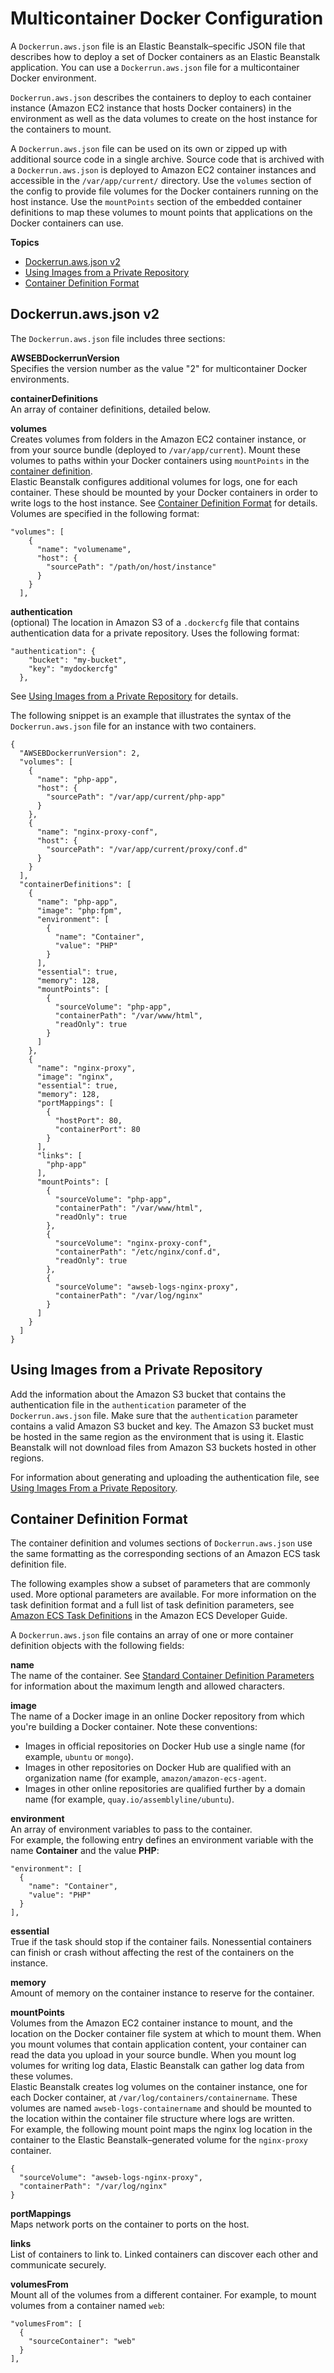 # Multicontainer Docker Configuration<a name="create_deploy_docker_v2config"></a>

A `Dockerrun.aws.json` file is an Elastic Beanstalk–specific JSON file that describes how to deploy a set of Docker containers as an Elastic Beanstalk application\. You can use a `Dockerrun.aws.json` file for a multicontainer Docker environment\. 

`Dockerrun.aws.json` describes the containers to deploy to each container instance \(Amazon EC2 instance that hosts Docker containers\) in the environment as well as the data volumes to create on the host instance for the containers to mount\.

A `Dockerrun.aws.json` file can be used on its own or zipped up with additional source code in a single archive\. Source code that is archived with a `Dockerrun.aws.json` is deployed to Amazon EC2 container instances and accessible in the `/var/app/current/` directory\. Use the `volumes` section of the config to provide file volumes for the Docker containers running on the host instance\. Use the `mountPoints` section of the embedded container definitions to map these volumes to mount points that applications on the Docker containers can use\.

**Topics**
+ [Dockerrun\.aws\.json v2](#create_deploy_docker_v2config_dockerrun)
+ [Using Images from a Private Repository](#docker-multicontainer-dockerrun-privaterepo)
+ [Container Definition Format](#create_deploy_docker_v2config_dockerrun_format)

## Dockerrun\.aws\.json v2<a name="create_deploy_docker_v2config_dockerrun"></a>

The `Dockerrun.aws.json` file includes three sections:

**AWSEBDockerrunVersion**  
Specifies the version number as the value "2" for multicontainer Docker environments\.

**containerDefinitions**  
An array of container definitions, detailed below\.

**volumes**  
Creates volumes from folders in the Amazon EC2 container instance, or from your source bundle \(deployed to `/var/app/current`\)\. Mount these volumes to paths within your Docker containers using `mountPoints` in the [container definition](#create_deploy_docker_v2config_dockerrun_format)\.   
 Elastic Beanstalk configures additional volumes for logs, one for each container\. These should be mounted by your Docker containers in order to write logs to the host instance\. See [Container Definition Format](#create_deploy_docker_v2config_dockerrun_format) for details\. 
 Volumes are specified in the following format:   

```
"volumes": [
    {
      "name": "volumename",
      "host": {
        "sourcePath": "/path/on/host/instance"
      }
    }
  ],
```

**authentication**  
\(optional\) The location in Amazon S3 of a `.dockercfg` file that contains authentication data for a private repository\. Uses the following format:  

```
"authentication": {
    "bucket": "my-bucket",
    "key": "mydockercfg"
  },
```
See [Using Images from a Private Repository](#docker-multicontainer-dockerrun-privaterepo) for details\. 

The following snippet is an example that illustrates the syntax of the `Dockerrun.aws.json` file for an instance with two containers\.

```
{
  "AWSEBDockerrunVersion": 2,
  "volumes": [
    {
      "name": "php-app",
      "host": {
        "sourcePath": "/var/app/current/php-app"
      }
    },
    {
      "name": "nginx-proxy-conf",
      "host": {
        "sourcePath": "/var/app/current/proxy/conf.d"
      }
    }
  ],
  "containerDefinitions": [
    {
      "name": "php-app",
      "image": "php:fpm",
      "environment": [
        {
          "name": "Container",
          "value": "PHP"
        }
      ],
      "essential": true,
      "memory": 128,
      "mountPoints": [
        {
          "sourceVolume": "php-app",
          "containerPath": "/var/www/html",
          "readOnly": true
        }
      ]
    },
    {
      "name": "nginx-proxy",
      "image": "nginx",
      "essential": true,
      "memory": 128,
      "portMappings": [
        {
          "hostPort": 80,
          "containerPort": 80
        }
      ],
      "links": [
        "php-app"
      ],
      "mountPoints": [
        {
          "sourceVolume": "php-app",
          "containerPath": "/var/www/html",
          "readOnly": true
        },
        {
          "sourceVolume": "nginx-proxy-conf",
          "containerPath": "/etc/nginx/conf.d",
          "readOnly": true
        },
        {
          "sourceVolume": "awseb-logs-nginx-proxy",
          "containerPath": "/var/log/nginx"
        }
      ]
    }
  ]
}
```

## Using Images from a Private Repository<a name="docker-multicontainer-dockerrun-privaterepo"></a>

Add the information about the Amazon S3 bucket that contains the authentication file in the `authentication` parameter of the `Dockerrun.aws.json` file\. Make sure that the `authentication` parameter contains a valid Amazon S3 bucket and key\. The Amazon S3 bucket must be hosted in the same region as the environment that is using it\. Elastic Beanstalk will not download files from Amazon S3 buckets hosted in other regions\. 

For information about generating and uploading the authentication file, see [Using Images From a Private Repository](create_deploy_docker.container.console.md#docker-images-private)\.

## Container Definition Format<a name="create_deploy_docker_v2config_dockerrun_format"></a>

The container definition and volumes sections of `Dockerrun.aws.json` use the same formatting as the corresponding sections of an Amazon ECS task definition file\.

The following examples show a subset of parameters that are commonly used\. More optional parameters are available\. For more information on the task definition format and a full list of task definition parameters, see [Amazon ECS Task Definitions](http://docs.aws.amazon.com/AmazonECS/latest/developerguide/task_defintions.html) in the Amazon ECS Developer Guide\.

A `Dockerrun.aws.json` file contains an array of one or more container definition objects with the following fields:

**name**  
The name of the container\. See [Standard Container Definition Parameters](http://docs.aws.amazon.com/AmazonECS/latest/developerguide/task_definition_parameters.html#standard_container_definition_params) for information about the maximum length and allowed characters\.

**image**  
The name of a Docker image in an online Docker repository from which you're building a Docker container\. Note these conventions:   
+  Images in official repositories on Docker Hub use a single name \(for example, `ubuntu` or `mongo`\)\.
+ Images in other repositories on Docker Hub are qualified with an organization name \(for example, `amazon/amazon-ecs-agent`\.
+ Images in other online repositories are qualified further by a domain name \(for example, `quay.io/assemblyline/ubuntu`\)\.

**environment**  
An array of environment variables to pass to the container\.  
For example, the following entry defines an environment variable with the name **Container** and the value **PHP**:  

```
"environment": [
  {
    "name": "Container",
    "value": "PHP"
  }
],
```

**essential**  
True if the task should stop if the container fails\. Nonessential containers can finish or crash without affecting the rest of the containers on the instance\. 

**memory**  
Amount of memory on the container instance to reserve for the container\.

**mountPoints**  
Volumes from the Amazon EC2 container instance to mount, and the location on the Docker container file system at which to mount them\. When you mount volumes that contain application content, your container can read the data you upload in your source bundle\. When you mount log volumes for writing log data, Elastic Beanstalk can gather log data from these volumes\.   
 Elastic Beanstalk creates log volumes on the container instance, one for each Docker container, at `/var/log/containers/containername`\. These volumes are named `awseb-logs-containername` and should be mounted to the location within the container file structure where logs are written\.   
For example, the following mount point maps the nginx log location in the container to the Elastic Beanstalk–generated volume for the `nginx-proxy` container\.   

```
{
  "sourceVolume": "awseb-logs-nginx-proxy",
  "containerPath": "/var/log/nginx"
}
```

**portMappings**  
Maps network ports on the container to ports on the host\.

**links**  
List of containers to link to\. Linked containers can discover each other and communicate securely\. 

**volumesFrom**  
Mount all of the volumes from a different container\. For example, to mount volumes from a container named `web`:  

```
"volumesFrom": [
  {
    "sourceContainer": "web"
  }
],
```